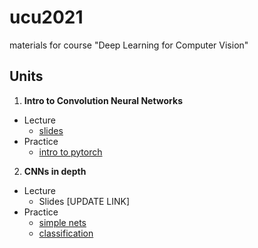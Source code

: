 # ucu2021
materials for course "Deep Learning for Computer Vision"


## Units


1.  **Intro to Convolution Neural Networks**

  - Lecture
    - [slides](https://github.com/lyubonko/ucu2021cv/raw/main/lectures/lecture1_intro.pdf)
  - Practice
    - [intro to pytorch](https://colab.research.google.com/github/lyubonko/ucu2021cv/blob/master/assignments/a1_pytorch.ipynb)
    
2.  **CNNs in depth**

  - Lecture
    -  Slides [UPDATE LINK]
  - Practice  
    - [simple nets](https://colab.research.google.com/github/lyubonko/ucu2021cv/blob/master/assignments/a2_simple_network.ipynb)     
    - [classification](https://colab.research.google.com/github/lyubonko/ucu2021cv/blob/master/assignments/a3_cifar10.ipynb)
